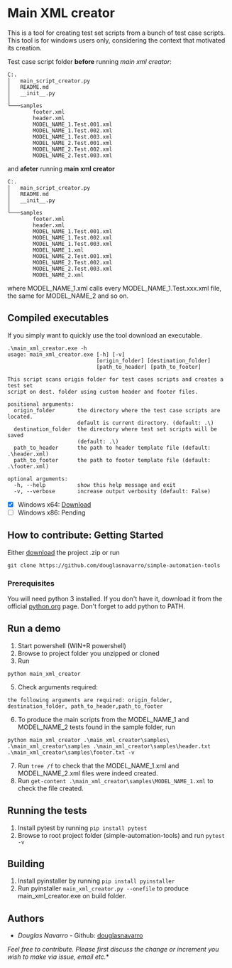 # Main XML creator

This is a tool for creating test set scripts from a bunch of test case scripts. This tool is for windows users only, considering the context that motivated its creation.

Test case script folder **before** running *main xml creator*:
```
C:.
│   main_script_creator.py
│   README.md
│   __init__.py
│
└───samples
        footer.xml
        header.xml
        MODEL_NAME_1.Test.001.xml
        MODEL_NAME_1.Test.002.xml
        MODEL_NAME_1.Test.003.xml
        MODEL_NAME_2.Test.001.xml
        MODEL_NAME_2.Test.002.xml
        MODEL_NAME_2.Test.003.xml
```

and **afeter** running **main xml creator**
```
C:.
│   main_script_creator.py
│   README.md
│   __init__.py
│
└───samples
        footer.xml
        header.xml
        MODEL_NAME_1.Test.001.xml
        MODEL_NAME_1.Test.002.xml
        MODEL_NAME_1.Test.003.xml
        MODEL_NAME_1.xml
        MODEL_NAME_2.Test.001.xml
        MODEL_NAME_2.Test.002.xml
        MODEL_NAME_2.Test.003.xml
        MODEL_NAME_2.xml
```

where MODEL_NAME_1.xml calls every MODEL_NAME_1.Test.xxx.xml file, the same for MODEL_NAME_2 and so on.

## Compiled executables

If you simply want to quickly use the tool download an executable.
```
.\main_xml_creator.exe -h
usage: main_xml_creator.exe [-h] [-v]
                            [origin_folder] [destination_folder]
                            [path_to_header] [path_to_footer]

This script scans origin folder for test cases scripts and creates a test set
script on dest. folder using custom header and footer files.

positional arguments:
  origin_folder       the directory where the test case scripts are located.
                      default is current directory. (default: .\)
  destination_folder  the directory where test set scripts will be saved
                      (default: .\)
  path_to_header      the path to header template file (default: .\header.xml)
  path_to_footer      the path to footer template file (default: .\footer.xml)

optional arguments:
  -h, --help          show this help message and exit
  -v, --verbose       increase output verbosity (default: False)
```

- [x] Windows x64: [Download](https://github.com/douglasnavarro/simple-automation-tools/raw/master/main_xml_creator/dist/main_xml_creator.exe)
- [ ]  Windows x86: Pending

## How to contribute: Getting Started

Either [download](https://github.com/douglasnavarro/simple-automation-tools/archive/master.zip) the project .zip or run

```
git clone https://github.com/douglasnavarro/simple-automation-tools
```

### Prerequisites

You will need python 3 installed. If you don't have it, download it from the official [python.org](https://www.python.org/) page. Don't forget to add python to PATH.

## Run a demo

1. Start powershell (WIN+R powershell)
3. Browse to project folder you unzipped or cloned
4. Run
```
python main_xml_creator
```
5. Check arguments required:
```
the following arguments are required: origin_folder, destination_folder, path_to_header,path_to_footer
```
6. To produce the main scripts from the MODEL_NAME_1 and MODEL_NAME_2 tests found in the sample folder, run
```
python main_xml_creator .\main_xml_creator\samples\ .\main_xml_creator\samples .\main_xml_creator\samples\header.txt .\main_xml_creator\samples\footer.txt -v
```
7. Run `tree /f` to check that the MODEL_NAME_1.xml and MODEL_NAME_2.xml files were indeed created.
8. Run `get-content .\main_xml_creator\samples\MODEL_NAME_1.xml` to check the file created.

## Running the tests

1. Install pytest by running `pip install pytest`
2. Browse to root project folder (simple-automation-tools) and run `pytest -v`

## Building

1. Install pyinstaller by running `pip install pyinstaller`
2. Run pyinstaller `main_xml_creator.py --onefile` to produce main_xml_creator.exe on build folder.

## Authors

* *Douglas Navarro* - Github: [douglasnavarro](https://github.com/douglasnavarro)

*Feel free to contribute. Please first discuss the change or increment you wish to make via issue, email etc.**
